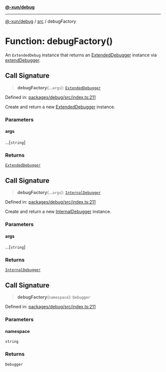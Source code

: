 [**@-xun/debug**](../../README.md)

***

[@-xun/debug](../../README.md) / [src](../README.md) / debugFactory

# Function: debugFactory()

An `ExtendedDebug` instance that returns an [ExtendedDebugger](../interfaces/ExtendedDebugger.md) instance
via [extendDebugger](extendDebugger.md).

## Call Signature

> **debugFactory**(...`args`): [`ExtendedDebugger`](../interfaces/ExtendedDebugger.md)

Defined in: [packages/debug/src/index.ts:211](https://github.com/Xunnamius/rejoinder/blob/cea65e14bbc115b3245cd3920912f80db8340a26/packages/debug/src/index.ts#L211)

Create and return a new [ExtendedDebugger](../interfaces/ExtendedDebugger.md) instance.

### Parameters

#### args

...\[`string`\]

### Returns

[`ExtendedDebugger`](../interfaces/ExtendedDebugger.md)

## Call Signature

> **debugFactory**(...`args`): [`InternalDebugger`](../interfaces/InternalDebugger.md)

Defined in: [packages/debug/src/index.ts:211](https://github.com/Xunnamius/rejoinder/blob/cea65e14bbc115b3245cd3920912f80db8340a26/packages/debug/src/index.ts#L211)

Create and return a new [InternalDebugger](../interfaces/InternalDebugger.md) instance.

### Parameters

#### args

...\[`string`\]

### Returns

[`InternalDebugger`](../interfaces/InternalDebugger.md)

## Call Signature

> **debugFactory**(`namespace`): `Debugger`

Defined in: [packages/debug/src/index.ts:211](https://github.com/Xunnamius/rejoinder/blob/cea65e14bbc115b3245cd3920912f80db8340a26/packages/debug/src/index.ts#L211)

### Parameters

#### namespace

`string`

### Returns

`Debugger`
